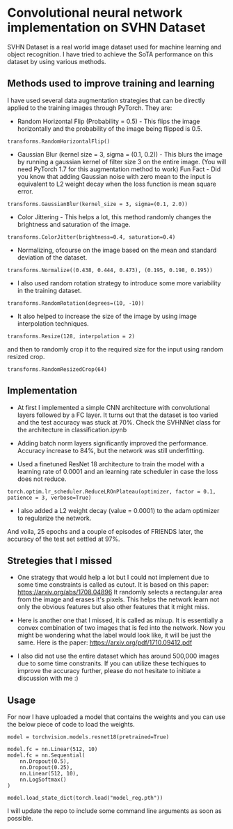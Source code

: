 # Convolutional neural network implementation on SVHN Dataset 

SVHN Dataset is a real world image dataset used for machine learning and object recognition. I have tried to achieve the SoTA performance on this dataset by using various methods. 

## Methods used to improve training and learning

I have used several data augmentation strategies that can be directly applied to the training images through PyTorch. They are:

* Random Horizontal Flip (Probability = 0.5) - This flips the image horizontally and the probability of the image being flipped is 0.5.
``` 
transforms.RandomHorizontalFlip()
```
* Gaussian Blur (kernel size = 3, sigma = (0.1, 0.2)) - This blurs the image by running a gaussian kernel of filter size 3 on the entire image. (You will need PyTorch 1.7 for this augmentation method to work)
Fun Fact - Did you know that adding Gaussian noise with zero mean to the input is equivalent to L2 weight decay when the loss function is mean square error.
```
transforms.GaussianBlur(kernel_size = 3, sigma=(0.1, 2.0))
```
* Color Jittering - This helps a lot, this method randomly changes the brightness and saturation of the image. 
```
transforms.ColorJitter(brightness=0.4, saturation=0.4)
```
* Normalizing, ofcourse on the image based on the mean and standard deviation of the dataset. 
```
transforms.Normalize((0.438, 0.444, 0.473), (0.195, 0.198, 0.195))
```
* I also used random rotation strategy to introduce some more variability in the training dataset.
```
transforms.RandomRotation(degrees=(10, -10))
```
* It also helped to increase the size of the image by using image interpolation techniques.
```
transforms.Resize(128, interpolation = 2)
```
and then to randomly crop it to the required size for the input using random resized crop.
```
transforms.RandomResizedCrop(64)
```

## Implementation 

* At first I implemented a simple CNN architecture with convolutional layers followed by a FC layer. It turns out that the dataset is too varied and the test accuracy was stuck at 70%. Check the SVHNNet class for the architecture in classification.ipynb

* Adding batch norm layers significantly improved the performance. Accuracy increase to 84%, but the network was still underfitting. 

* Used a finetuned ResNet 18 architecture to train the model with a learning rate of 0.0001 and an learning rate scheduler in case the loss does not reduce. 
```
torch.optim.lr_scheduler.ReduceLROnPlateau(optimizer, factor = 0.1, patience = 3, verbose=True)
```

* I also added a L2 weight decay (value = 0.0001) to the adam optimizer to regularize the network. 

And voila, 25 epochs and a couple of episodes of FRIENDS later, the accuracy of the test set settled at 97%. 

## Stretegies that I missed
* One strategy that would help a lot but I could not implement due to some time constraints is called as cutout. It is based on this paper: https://arxiv.org/abs/1708.04896
It randomly selects a rectangular area from the image and erases it's pixels. This helps the network learn not only the obvious features but also other features that it might miss. 

* Here is another one that I missed, it is called as mixup. It is essentially a convex combination of two images that is fed into the network. Now you might be wondering what the label would look like, it will be just the same. Here is the paper: https://arxiv.org/pdf/1710.09412.pdf

* I also did not use the entire dataset which has around 500,000 images due to some time constranits. If you can utilize these techiques to improve the accuracy further, please do not hesitate to initiate a discussion with me :)

## Usage

For now I have uploaded a model that contains the weights and you can use the below piece of code to load the weights.

```
model = torchvision.models.resnet18(pretrained=True)

model.fc = nn.Linear(512, 10)
model.fc = nn.Sequential(
    nn.Dropout(0.5),
    nn.Dropout(0.25),
    nn.Linear(512, 10),
    nn.LogSoftmax()
)

model.load_state_dict(torch.load("model_reg.pth"))
```

I will update the repo to include some command line arguments as soon as possible. 